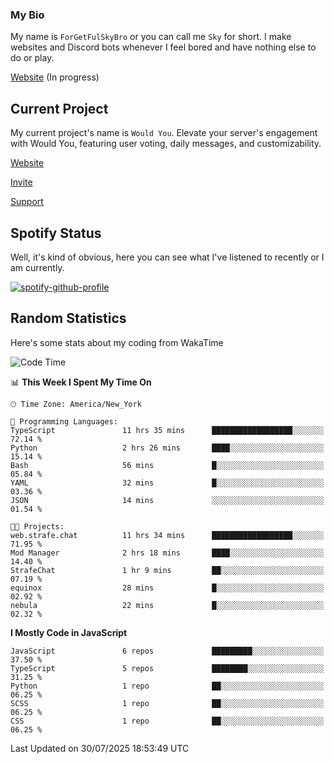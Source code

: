 ### My Bio 

My name is `ForGetFulSkyBro` or you can call me `Sky` for short. I make websites and Discord bots whenever I feel bored and have nothing else to do or play.

[Website](https://forgetful.vercel.app) (In progress)

## Current Project

My current project's name is `Would You`. Elevate your server's engagement with Would You, featuring user voting, daily messages, and customizability.

[Website](https://wouldyoubot.gg)

[Invite](https://wouldyoubot.gg/invite)

[Support](https://wouldyoubot.gg/discord)

## Spotify Status

Well, it's kind of obvious, here you can see what I've listened to recently or I am currently.

[![spotify-github-profile](https://spotify-github-profile.kittinanx.com/api/view?uid=8fw8wluifdebs12yo4k3j0h6c&cover_image=true&theme=novatorem&show_offline=false&background_color=121212&interchange=false&bar_color=53b14f&bar_color_cover=false)](https://github.com/kittinan/spotify-github-profile)


## Random Statistics

Here's some stats about my coding from WakaTime

<!--START_SECTION:waka-->
![Code Time](http://img.shields.io/badge/Code%20Time-1%2C496%20hrs%2028%20mins-blue)

📊 **This Week I Spent My Time On** 

```text
🕑︎ Time Zone: America/New_York

💬 Programming Languages: 
TypeScript               11 hrs 35 mins      ██████████████████░░░░░░░   72.14 % 
Python                   2 hrs 26 mins       ████░░░░░░░░░░░░░░░░░░░░░   15.14 % 
Bash                     56 mins             █░░░░░░░░░░░░░░░░░░░░░░░░   05.84 % 
YAML                     32 mins             █░░░░░░░░░░░░░░░░░░░░░░░░   03.36 % 
JSON                     14 mins             ░░░░░░░░░░░░░░░░░░░░░░░░░   01.54 % 

🐱‍💻 Projects: 
web.strafe.chat          11 hrs 34 mins      ██████████████████░░░░░░░   71.95 % 
Mod Manager              2 hrs 18 mins       ████░░░░░░░░░░░░░░░░░░░░░   14.40 % 
StrafeChat               1 hr 9 mins         ██░░░░░░░░░░░░░░░░░░░░░░░   07.19 % 
equinox                  28 mins             █░░░░░░░░░░░░░░░░░░░░░░░░   02.92 % 
nebula                   22 mins             █░░░░░░░░░░░░░░░░░░░░░░░░   02.32 % 
```

**I Mostly Code in JavaScript** 

```text
JavaScript               6 repos             █████████░░░░░░░░░░░░░░░░   37.50 % 
TypeScript               5 repos             ████████░░░░░░░░░░░░░░░░░   31.25 % 
Python                   1 repo              ██░░░░░░░░░░░░░░░░░░░░░░░   06.25 % 
SCSS                     1 repo              ██░░░░░░░░░░░░░░░░░░░░░░░   06.25 % 
CSS                      1 repo              ██░░░░░░░░░░░░░░░░░░░░░░░   06.25 % 
```




 Last Updated on 30/07/2025 18:53:49 UTC
<!--END_SECTION:waka-->
